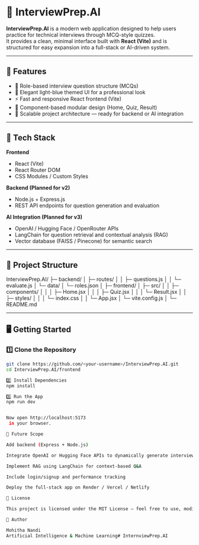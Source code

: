 # 🎯 InterviewPrep.AI

**InterviewPrep.AI** is a modern web application designed to help users practice for technical interviews through MCQ-style quizzes.  
It provides a clean, minimal interface built with **React (Vite)** and is structured for easy expansion into a full-stack or AI-driven system.

---

## 🚀 Features
- 🧠 Role-based interview question structure (MCQs)
- 🎨 Elegant light-blue themed UI for a professional look
- ⚡ Fast and responsive React frontend (Vite)
- 🔄 Component-based modular design (Home, Quiz, Result)
- 🧩 Scalable project architecture — ready for backend or AI integration

---

## 🧰 Tech Stack
**Frontend**
- React (Vite)
- React Router DOM
- CSS Modules / Custom Styles

**Backend (Planned for v2)**
- Node.js + Express.js
- REST API endpoints for question generation and evaluation

**AI Integration (Planned for v3)**
- OpenAI / Hugging Face / OpenRouter APIs
- LangChain for question retrieval and contextual analysis (RAG)
- Vector database (FAISS / Pinecone) for semantic search

---

## 📂 Project Structure
InterviewPrep.AI/
├─ backend/
│ ├─ routes/
│ │ ├─ questions.js
│ │ └─ evaluate.js
│ └─ data/
│ └─ roles.json
│
├─ frontend/
│ ├─ src/
│ │ ├─ components/
│ │ │ ├─ Home.jsx
│ │ │ ├─ Quiz.jsx
│ │ │ └─ Result.jsx
│ │ ├─ styles/
│ │ │ └─ index.css
│ │ └─ App.jsx
│ └─ vite.config.js
│
└─ README.md


---

## 🖥️ Getting Started

### 1️⃣ Clone the Repository
```bash
git clone https://github.com/<your-username>/InterviewPrep.AI.git
cd InterviewPrep.AI/frontend

2️⃣ Install Dependencies
npm install

3️⃣ Run the App
npm run dev


Now open http://localhost:5173
 in your browser.

🌱 Future Scope

Add backend (Express + Node.js)

Integrate OpenAI or Hugging Face APIs to dynamically generate interview questions

Implement RAG using LangChain for context-based Q&A

Include login/signup and performance tracking

Deploy the full-stack app on Render / Vercel / Netlify

📜 License

This project is licensed under the MIT License — feel free to use, modify, and share with proper credit.

💼 Author

Mohitha Nandi
Artificial Intelligence & Machine Learning#   I n t e r n v i e w P r e p . A I  
 